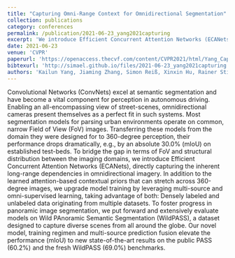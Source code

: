 ```yaml
---
title: "Capturing Omni-Range Context for Omnidirectional Segmentation"
collection: publications
category: conferences
permalink: /publication/2021-06-23_yang2021capturing
excerpt: 'We introduce Efficient Concurrent Attention Networks (ECANets) to improve semantic segmentation on 360° omnidirectional images, addressing the large performance drop from narrow FoV models. ECANets capture long-range dependencies and leverage multi-source, omni-supervised training with both labeled and unlabeled data. Evaluated on the new WildPASS dataset and the PASS benchmark, our approach sets new state-of-the-art mIoU scores of 69.0% and 60.2%, respectively.'
date: 2021-06-23
venue: 'CVPR'
paperurl: 'https://openaccess.thecvf.com/content/CVPR2021/html/Yang_Capturing_Omni-Range_Context_for_Omnidirectional_Segmentation_CVPR_2021_paper.html'
bibtexurl: 'http://simael.github.io/files/2021-06-23_yang2021capturing.bib'
authors: 'Kailun Yang, Jiaming Zhang, Simon Reiß, Xinxin Hu, Rainer Stiefelhagen.'
---
```

 Convolutional Networks (ConvNets) excel at semantic segmentation and have become a vital component for perception in autonomous driving. Enabling an all-encompassing view of street-scenes, omnidirectional cameras present themselves as a perfect fit in such systems. Most segmentation models for parsing urban environments operate on common, narrow Field of View (FoV) images. Transferring these models from the domain they were designed for to 360-degree perception, their performance drops dramatically, e.g., by an absolute 30.0% (mIoU) on established test-beds. To bridge the gap in terms of FoV and structural distribution between the imaging domains, we introduce Efficient Concurrent Attention Networks (ECANets), directly capturing the inherent long-range dependencies in omnidirectional imagery. In addition to the learned attention-based contextual priors that can stretch across 360-degree images, we upgrade model training by leveraging multi-source and omni-supervised learning, taking advantage of both: Densely labeled and unlabeled data originating from multiple datasets. To foster progress in panoramic image segmentation, we put forward and extensively evaluate models on Wild PAnoramic Semantic Segmentation (WildPASS), a dataset designed to capture diverse scenes from all around the globe. Our novel model, training regimen and multi-source prediction fusion elevate the performance (mIoU) to new state-of-the-art results on the public PASS (60.2%) and the fresh WildPASS (69.0%) benchmarks. 